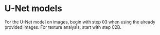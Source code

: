 # U-Net models

For the U-Net model on images, begin with step 03 when using the already provided images.  For texture analysis, start with step 02B.
